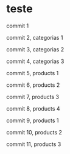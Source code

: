 # teste

commit 1

commit 2, categorias 1

commit 3, categorias 2

commit 4, categorias 3

commit 5, products 1

commit 6, products 2

commit 7, products 3

commit 8, products 4

commit 9, products 1

commit 10, products 2

commit 11, products 3